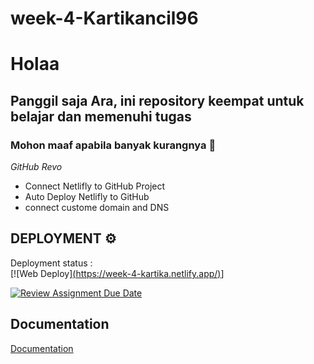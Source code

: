# week-4-Kartikancil96
# Holaa
## Panggil saja Ara, ini repository keempat untuk belajar dan memenuhi tugas 

### Mohon maaf apabila banyak kurangnya 🙏

*GitHub Revo*
- Connect Netlifly to GitHub Project
- Auto Deploy Netlifly to GitHub
- connect custome domain and DNS

## DEPLOYMENT  ⚙️
Deployment status : <br/>
[![Web Deploy][(https://week-4-kartika.netlify.app/)](https://kartikancil.site/)]

[![Review Assignment Due Date](https://classroom.github.com/assets/deadline-readme-button-24ddc0f5d75046c5622901739e7c5dd533143b0c8e959d652212380cedb1ea36.svg)](https://classroom.github.com/a/isPhTOcA)

## Documentation

[Documentation](https://linktodocumentation)

